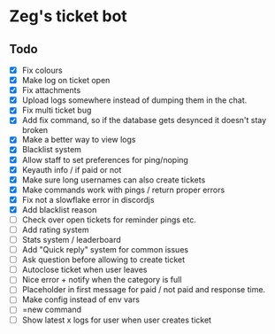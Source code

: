 # Zeg's ticket bot

## Todo

- [x] Fix colours
- [x] Make log on ticket open
- [x] Fix attachments
- [x] Upload logs somewhere instead of dumping them in the chat.
- [x] Fix multi ticket bug
- [x] Add fix command, so if the database gets desynced it doesn't stay broken
- [x] Make a better way to view logs
- [x] Blacklist system
- [x] Allow staff to set preferences for ping/noping
- [x] Keyauth info / if paid or not
- [x] Make sure long usernames can also create tickets
- [x] Make commands work with pings / return proper errors
- [x] Fix not a slowflake error in discordjs
- [x] Add blacklist reason
- [ ] Check over open tickets for reminder pings etc.
- [ ] Add rating system
- [ ] Stats system / leaderboard
- [ ] Add "Quick reply" system for common issues
- [ ] Ask question before allowing to create ticket
- [ ] Autoclose ticket when user leaves
- [ ] Nice error + notify when the category is full
- [ ] Placeholder in first message for paid / not paid and response time.
- [ ] Make config instead of env vars
- [ ] =new command
- [ ] Show latest x logs for user when user creates ticket
